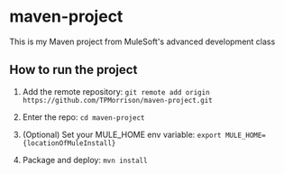 # maven-project

This is my Maven project from MuleSoft's advanced development class

## How to run the project

1. Add the remote repository: `git remote add origin https://github.com/TPMorrison/maven-project.git`

2. Enter the repo: `cd maven-project`

3. (Optional) Set your MULE_HOME env variable: `export MULE_HOME={locationOfMuleInstall}`

4. Package and deploy: `mvn install`